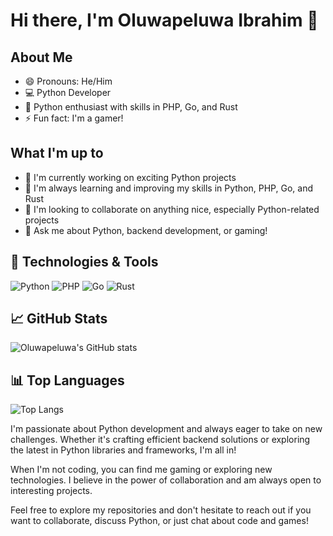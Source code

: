 # Hi there, I'm Oluwapeluwa Ibrahim 👋

## About Me
- 😄 Pronouns: He/Him
- 💻 Python Developer
- 🐍 Python enthusiast with skills in PHP, Go, and Rust
- ⚡ Fun fact: I'm a gamer!

## What I'm up to
- 🔭 I'm currently working on exciting Python projects
- 🌱 I'm always learning and improving my skills in Python, PHP, Go, and Rust
- 👯 I'm looking to collaborate on anything nice, especially Python-related projects
- 💬 Ask me about Python, backend development, or gaming!

## 🚀 Technologies & Tools
![Python](https://img.shields.io/badge/-Python-3776AB?style=flat-square&logo=Python&logoColor=white)
![PHP](https://img.shields.io/badge/-PHP-777BB4?style=flat-square&logo=PHP&logoColor=white)
![Go](https://img.shields.io/badge/-Go-00ADD8?style=flat-square&logo=Go&logoColor=white)
![Rust](https://img.shields.io/badge/-Rust-000000?style=flat-square&logo=Rust&logoColor=white)

## 📈 GitHub Stats
![Oluwapeluwa's GitHub stats](https://github-readme-stats.vercel.app/api?username=ipeluwa&show_icons=true&theme=dark&count_private=true)

## 📊 Top Languages
![Top Langs](https://github-readme-stats.vercel.app/api/top-langs/?username=ipeluwa&layout=compact&theme=dark)

I'm passionate about Python development and always eager to take on new challenges. Whether it's crafting efficient backend solutions or exploring the latest in Python libraries and frameworks, I'm all in!

When I'm not coding, you can find me gaming or exploring new technologies. I believe in the power of collaboration and am always open to interesting projects.

Feel free to explore my repositories and don't hesitate to reach out if you want to collaborate, discuss Python, or just chat about code and games!
